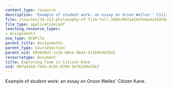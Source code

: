 ```yaml
---
content_type: resource
description: 'Example of student work: an essay on Orson Welles'' Citizen Kane.'
file: /courses/24-213-philosophy-of-film-fall-2004/007a41bdfe6a4c91076d5efb259a7de7_citizen_kane_ppr.pdf
file_type: application/pdf
learning_resource_types:
- Assignments
ocw_type: OCWFile
parent_title: Assignments
parent_type: CourseSection
parent_uid: b95020af-1c5b-b0ce-0b42-4c1b9d3659a5
resourcetype: Document
title: Exploring Time in Citizen Kane
uid: 007a41bd-fe6a-4c91-076d-5efb259a7de7
---
```

Example of student work: an essay on Orson Welles' Citizen Kane.

